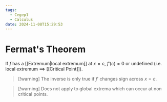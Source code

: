 ```yaml
---
tags:
  - Cegep1
  - Calculus
date: 2024-11-08T15:29:53
---
```


# Fermat's Theorem

If $f$ has a [[Extremum|local extremum]] at $x = c$, $f'(c) = 0$ or undefined (i.e. local extremum $\implies$ [[Critical Point]]).

> [!warning] The inverse is only true if $f'$ changes sign across $x = c$.

> [!warning] Does not apply to global extrema which can occur at non critical points.
